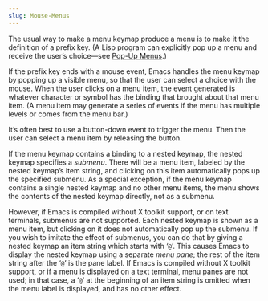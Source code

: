 ```yaml
---
slug: Mouse-Menus
---
```


The usual way to make a menu keymap produce a menu is to make it the definition of a prefix key. (A Lisp program can explicitly pop up a menu and receive the user’s choice—see [Pop-Up Menus](/docs/elisp/Pop_002dUp-Menus).)

If the prefix key ends with a mouse event, Emacs handles the menu keymap by popping up a visible menu, so that the user can select a choice with the mouse. When the user clicks on a menu item, the event generated is whatever character or symbol has the binding that brought about that menu item. (A menu item may generate a series of events if the menu has multiple levels or comes from the menu bar.)

It’s often best to use a button-down event to trigger the menu. Then the user can select a menu item by releasing the button.

If the menu keymap contains a binding to a nested keymap, the nested keymap specifies a *submenu*. There will be a menu item, labeled by the nested keymap’s item string, and clicking on this item automatically pops up the specified submenu. As a special exception, if the menu keymap contains a single nested keymap and no other menu items, the menu shows the contents of the nested keymap directly, not as a submenu.

However, if Emacs is compiled without X toolkit support, or on text terminals, submenus are not supported. Each nested keymap is shown as a menu item, but clicking on it does not automatically pop up the submenu. If you wish to imitate the effect of submenus, you can do that by giving a nested keymap an item string which starts with ‘`@`’. This causes Emacs to display the nested keymap using a separate *menu pane*; the rest of the item string after the ‘`@`’ is the pane label. If Emacs is compiled without X toolkit support, or if a menu is displayed on a text terminal, menu panes are not used; in that case, a ‘`@`’ at the beginning of an item string is omitted when the menu label is displayed, and has no other effect.
